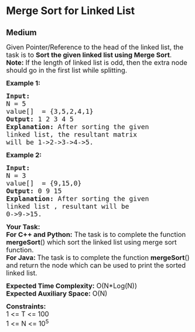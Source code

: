 # Merge Sort for Linked List
## Medium 
<div class="problem-statement" style="user-select: auto;">
                <p style="user-select: auto;"></p><p style="user-select: auto;"><span style="font-size: 18px; user-select: auto;">Given Pointer/Reference to the head of the linked list, the task is to <strong style="user-select: auto;">Sort the given linked list using Merge Sort</strong>.</span><br style="user-select: auto;">
<span style="font-size: 18px; user-select: auto;"><strong style="user-select: auto;">Note:</strong>&nbsp;If the length of linked list is odd, then the&nbsp;extra node should go in the first list while splitting.</span></p>

<p style="user-select: auto;"><span style="font-size: 18px; user-select: auto;"><strong style="user-select: auto;">Example 1:</strong></span></p>

<pre style="position: relative; user-select: auto;"><span style="font-size: 18px; user-select: auto;"><strong style="user-select: auto;">Input:
</strong>N = 5
value[]  = {3,5,2,4,1}
<strong style="user-select: auto;">Output: </strong>1 2 3 4 5<strong style="user-select: auto;">
Explanation: </strong>After sorting the given
linked list, the resultant matrix
will be 1-&gt;2-&gt;3-&gt;4-&gt;5.</span>
<div class="open_grepper_editor" title="Edit &amp; Save To Grepper" style="user-select: auto;"></div></pre>

<p style="user-select: auto;"><span style="font-size: 18px; user-select: auto;"><strong style="user-select: auto;">Example 2:</strong></span></p>

<pre style="position: relative; user-select: auto;"><span style="font-size: 18px; user-select: auto;"><strong style="user-select: auto;">Input:
</strong>N = 3
value[]  = {9,15,0}
<strong style="user-select: auto;">Output: </strong>0 9 15<strong style="user-select: auto;">
Explanation: </strong>After sorting the given
linked list , resultant will be
0-&gt;9-&gt;15.</span><div class="open_grepper_editor" title="Edit &amp; Save To Grepper" style="user-select: auto;"></div></pre>

<p style="user-select: auto;"><span style="font-size: 18px; user-select: auto;"><strong style="user-select: auto;">Your Task:</strong><br style="user-select: auto;">
<strong style="user-select: auto;">For C++ and Python:</strong> The task is to complete the function <strong style="user-select: auto;">mergeSort</strong>() which sort the linked list using merge sort function.<br style="user-select: auto;">
<strong style="user-select: auto;">For Java:&nbsp;</strong>The task is to complete the function <strong style="user-select: auto;">mergeSort</strong>() and return the node which can be used to print the sorted linked list.</span></p>

<p style="user-select: auto;"><span style="font-size: 18px; user-select: auto;"><strong style="user-select: auto;">Expected Time Complexity:</strong>&nbsp;O(N*Log(N))<br style="user-select: auto;">
<strong style="user-select: auto;">Expected Auxiliary Space:</strong>&nbsp;O(N)</span></p>

<p style="user-select: auto;"><span style="font-size: 18px; user-select: auto;"><strong style="user-select: auto;">Constraints:</strong><br style="user-select: auto;">
1 &lt;= T &lt;= 100<br style="user-select: auto;">
1 &lt;= N &lt;= 10<sup style="user-select: auto;">5</sup></span></p>

<p style="user-select: auto;">&nbsp;</p>
 <p style="user-select: auto;"></p>
            </div>